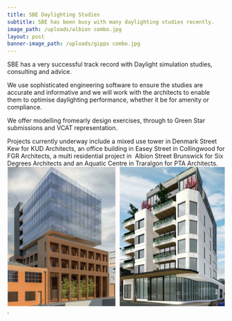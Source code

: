 ```yaml
---
title: SBE Daylighting Studies
subtitle: SBE has been busy with many daylighting studies recently.
image_path: /uploads/albion combo.jpg
layout: post
banner-image_path: /uploads/gipps combo.jpg
---
```


SBE has a very successful track record with Daylight simulation studies, consulting and advice.

We use sophisticated engineering software to ensure the studies are accurate and informative and we will work with the architects to enable them to optimise daylighting performance, whether it be for amenity or compliance.

We offer modelling fromearly design exercises, through to Green Star submissions and VCAT representation. 

Projects currently underway include a mixed use tower in Denmark Street Kew for KUD Architects, an office building in Easey Street in Collingwood for FGR Architects, a multi residential project in  Albion Street Brunswick for Six Degrees Architects and an Aquatic Centre in Traralgon for PTA Architects.![](/uploads/den-and-easey-combo.jpg).